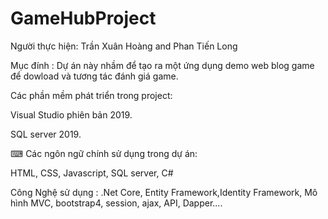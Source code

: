 # GameHubProject
Người thực hiện: Trần Xuân Hoàng and Phan Tiến Long

Mục đính : Dự án này nhầm để tạo ra một ứng dụng demo web blog game để dowload và tương tác đánh giá game.

Các phần mềm phát triển trong project:

Visual Studio phiên bản 2019.

SQL server 2019.

⌨ Các ngôn ngữ chính sử dụng trong dự án:

HTML, CSS, Javascript, SQL server, C#

Công Nghệ sử dụng : .Net Core, Entity Framework,Identity Framework, Mô hình MVC, bootstrap4, session, ajax, API, Dapper....
